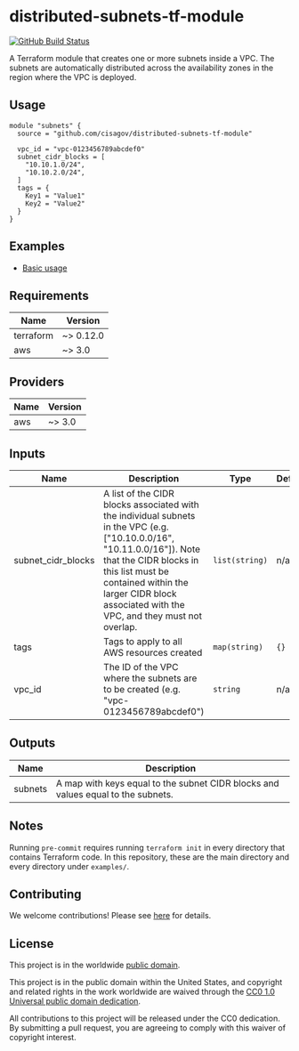 # distributed-subnets-tf-module #

[![GitHub Build
Status](https://github.com/cisagov/distributed-subnets-tf-module/workflows/build/badge.svg)](https://github.com/cisagov/distributed-subnets-tf-module/actions)

A Terraform module that creates one or more subnets inside a VPC.  The
subnets are automatically distributed across the availability zones in
the region where the VPC is deployed.

## Usage ##

```hcl
module "subnets" {
  source = "github.com/cisagov/distributed-subnets-tf-module"

  vpc_id = "vpc-0123456789abcdef0"
  subnet_cidr_blocks = [
    "10.10.1.0/24",
    "10.10.2.0/24",
  ]
  tags = {
    Key1 = "Value1"
    Key2 = "Value2"
  }
}
```

## Examples ##

* [Basic usage](https://github.com/cisagov/distributed-subnets-tf-module/tree/develop/examples/basic_usage)

## Requirements ##

| Name | Version |
|------|---------|
| terraform | ~> 0.12.0 |
| aws | ~> 3.0 |

## Providers ##

| Name | Version |
|------|---------|
| aws | ~> 3.0 |

## Inputs ##

| Name | Description | Type | Default | Required |
|------|-------------|------|---------|:--------:|
| subnet_cidr_blocks | A list of the CIDR blocks associated with the individual subnets in the VPC (e.g. ["10.10.0.0/16", "10.11.0.0/16"]).  Note that the CIDR blocks in this list must be contained within the larger CIDR block associated with the VPC, and they must not overlap. | `list(string)` | n/a | yes |
| tags | Tags to apply to all AWS resources created | `map(string)` | `{}` | no |
| vpc_id | The ID of the VPC where the subnets are to be created (e.g. "vpc-0123456789abcdef0") | `string` | n/a | yes |

## Outputs ##

| Name | Description |
|------|-------------|
| subnets | A map with keys equal to the subnet CIDR blocks and values equal to the subnets. |

## Notes ##

Running `pre-commit` requires running `terraform init` in every directory that
contains Terraform code. In this repository, these are the main directory and
every directory under `examples/`.

## Contributing ##

We welcome contributions!  Please see [here](CONTRIBUTING.md) for
details.

## License ##

This project is in the worldwide [public domain](LICENSE).

This project is in the public domain within the United States, and
copyright and related rights in the work worldwide are waived through
the [CC0 1.0 Universal public domain
dedication](https://creativecommons.org/publicdomain/zero/1.0/).

All contributions to this project will be released under the CC0
dedication. By submitting a pull request, you are agreeing to comply
with this waiver of copyright interest.
